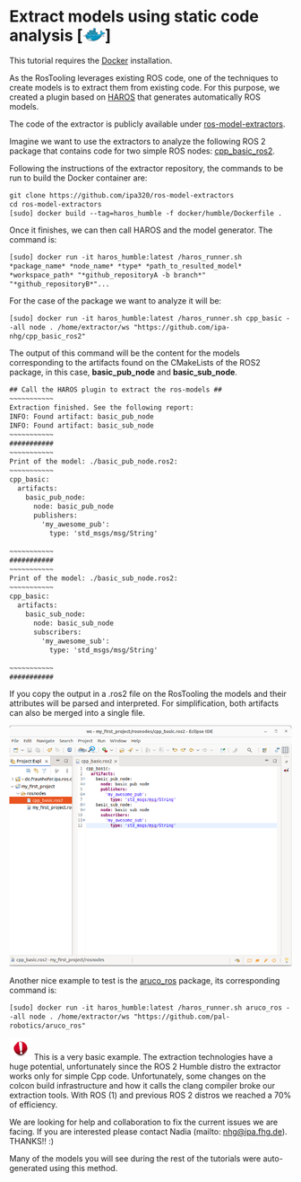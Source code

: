 # Extract models using static code analysis [![](images/docker_logo.png)]

This tutorial requires the [Docker](https://docs.docker.com/install/linux/docker-ce/ubuntu/) installation. 

As the RosTooling leverages existing ROS code, one of the techniques to create models is to extract them from existing code. For this purpose, we created a plugin based on [HAROS](https://github.com/git-afsantos/haros) that generates automatically ROS models.

The code of the extractor is publicly available under [ros-model-extractors](https://github.com/ipa320/ros-model-extractors).

Imagine we want to use the extractors to analyze the following ROS 2 package that contains code for two simple ROS nodes: [cpp_basic_ros2](https://github.com/ipa-nhg/cpp_basic_ros2).

Following the instructions of the extractor repository, the commands to be run to build the Docker container are:

```
git clone https://github.com/ipa320/ros-model-extractors
cd ros-model-extractors
[sudo] docker build --tag=haros_humble -f docker/humble/Dockerfile .
```

Once it finishes, we can then call HAROS and the model generator. The command is:

```
[sudo] docker run -it haros_humble:latest /haros_runner.sh *package_name* *node_name* *type* *path_to_resulted_model* *workspace_path* "*github_repositoryA -b branch*" "*github_repositoryB*"...
```

For the case of the package we want to analyze it will be:
```
[sudo] docker run -it haros_humble:latest /haros_runner.sh cpp_basic --all node . /home/extractor/ws "https://github.com/ipa-nhg/cpp_basic_ros2"
```

The output of this command will be the content for the models corresponding to the artifacts found on the CMakeLists of the ROS2 package, in this case, **basic_pub_node** and **basic_sub_node**.

```
## Call the HAROS plugin to extract the ros-models ##
~~~~~~~~~~~
Extraction finished. See the following report:
INFO: Found artifact: basic_pub_node
INFO: Found artifact: basic_sub_node
~~~~~~~~~~~
###########
~~~~~~~~~~~
Print of the model: ./basic_pub_node.ros2:
~~~~~~~~~~~
cpp_basic:
  artifacts:
    basic_pub_node:
      node: basic_pub_node
      publishers:
        'my_awesome_pub':
          type: 'std_msgs/msg/String'

~~~~~~~~~~~
###########
~~~~~~~~~~~
Print of the model: ./basic_sub_node.ros2:
~~~~~~~~~~~
cpp_basic:
  artifacts:
    basic_sub_node:
      node: basic_sub_node
      subscribers:
        'my_awesome_sub':
          type: 'std_msgs/msg/String'

~~~~~~~~~~~
###########
```

If you copy the output in a .ros2 file on the RosTooling the models and their attributes will be parsed and interpreted. For simplification, both artifacts can also be merged into a single file.

![alt text](images/importHAROSOutput.png)

Another nice example to test is the [aruco_ros](https://github.com/pal-robotics/aruco_ros) package, its corresponding command is:

```
[sudo] docker run -it haros_humble:latest /haros_runner.sh aruco_ros --all node . /home/extractor/ws "https://github.com/pal-robotics/aruco_ros"
```

![](images/Attention.png) This is a very basic example. The extraction technologies have a huge potential, unfortunately since the ROS 2 Humble distro the extractor works only for simple Cpp code. Unfortunately, some changes on the colcon build infrastructure and how it calls the clang compiler broke our extraction tools. With ROS (1) and previous ROS 2 distros we reached a 70% of efficiency.

We are looking for help and collaboration to fix the current issues we are facing. If you are interested please contact Nadia (mailto: [nhg@ipa.fhg.de](nhg@ipa.fhg.de)). THANKS!! :)

Many of the models you will see during the rest of the tutorials were auto-generated using this method.